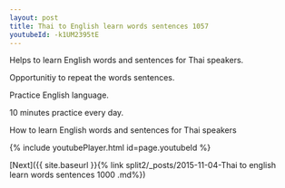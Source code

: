 ```yaml
---
layout: post
title: Thai to English learn words sentences 1057 
youtubeId: -k1UM2395tE
---
```

 
 
Helps to learn English words and sentences for Thai speakers.

Opportunitiy to repeat the words sentences. 

Practice English language. 
 
10 minutes practice every day. 
 
How to learn English words and sentences for Thai speakers 
 
{% include youtubePlayer.html id=page.youtubeId %}
 
 
[Next]({{ site.baseurl }}{% link  split2/_posts/2015-11-04-Thai to english learn words sentences 1000 .md%})
 
